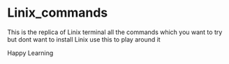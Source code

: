 # Linix_commands
This is the replica of Linix terminal all the commands which you want to try but dont want to install Linix use this to play around it 

Happy Learning
